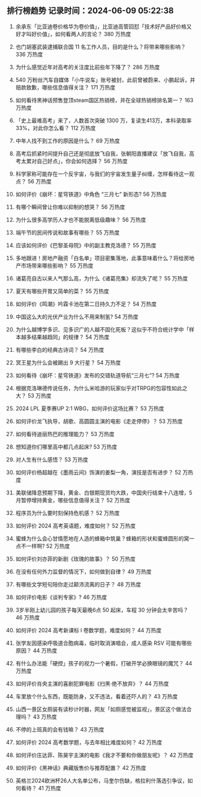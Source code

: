 
## 排行榜趋势 记录时间：2024-06-09 05:22:38
  
  1. 余承东「比亚迪卷价格华为卷价值」，比亚迪高管回怼「技术好产品好价格又好才叫好价值」，如何看两人的言论？ 380 万热度
    
  2. 也门胡塞武装逮捕联合国 11 名工作人员，目的是什么？将带来哪些影响？ 336 万热度
    
  3. 为什么感觉近年对高考的关注度比前些年下降了？ 286 万热度
    
  4. 540 万粉丝汽车自媒体「小牛说车」账号被封，此前曾被蔚来、小鹏起诉，并赔款致歉，哪些信息值得关注？ 171 万热度
    
  5. 如何看待黑神话预售登顶steam国区热销榜，并在全球热销榜排名第一？ 163 万热度
    
  6. 「史上最难高考」来了，人数首次突破 1300 万，复读生413万，本科录取率 33%，对此你怎么看？ 112 万热度
    
  7. 中年人找不到工作的原因是什么？ 69 万热度
    
  8. 高考后抓紧时间提升自己还是彻底放飞自我，张朝阳直播建议「放飞自我，高考太累对自己好点」，你会如何选择？ 56 万热度
    
  9. 科学家称可能存在一个反宇宙，与我们的宇宙发生量子纠缠，怎样看待这一观点？ 56 万热度
    
  10. 如何评价《崩坏：星穹铁道》中角色 “三月七” 新形态? 56 万热度
    
  11. 有哪个瞬间曾让你难以抑制的想哭？ 56 万热度
    
  12. 为什么很多高学历人才也不能脱离低级趣味？ 56 万热度
    
  13. 端午节的民间传说和故事有哪些？ 55 万热度
    
  14. 应该如何评价《巴黎圣母院》中的副主教克洛德？ 55 万热度
    
  15. 多地跟进！房地产融资「白名单」项目密集落地，此事意味着什么？将给房地产市场带来哪些影响？ 55 万热度
    
  16. 诸葛亮自古以来人气那么高，为什么《诸葛亮集》却流失了呢？ 55 万热度
    
  17. 夏天有哪些开胃又简单的菜？ 55 万热度
    
  18. 如何评价《鸣潮》吟霖卡池在第二日持久力不足？ 54 万热度
    
  19. 中国这么大的光伏产业为什么不用来制氢? 54 万热度
    
  20. 为什么越博学多识、见多识广的人越不固化死板？这似乎不符合统计学中「样本越多结果越趋同」的规律？ 54 万热度
    
  21. 有哪些李白的经典古诗词？ 54 万热度
    
  22. 冥王星为什么会被踢出 9 大行星？ 54 万热度
    
  23. 如何看待《崩坏：星穹铁道》发布的交错轨道导航“三月七”? 54 万热度
    
  24. 根据克洛琳德传说任务，为什么米哈游的玩家似乎对TRPG的包容性如此之大？ 53 万热度
    
  25. 2024 LPL 夏季赛UP 2:1 WBG，如何评价这场比赛？ 53 万热度
    
  26. 如何评价龙飞执导，胡歌、高圆圆主演的电影《走走停停》？ 53 万热度
    
  27. 如何看待迪丽热巴的推理能力？ 53 万热度
    
  28. 想知道你们哪里高中都几点起床? 53 万热度
    
  29. 对人生有什么感悟？ 53 万热度
    
  30. 如何评价杨超越在《墨雨云间》饰演的姜梨一角，演技是否有进步？ 52 万热度
    
  31. 美联储降息预期下降，黄金、白银期现货均大跌，中国央行结束十八连增，5月暂停增持黄金，哪些信息值得关注？ 52 万热度
    
  32. 程序员为什么要时刻保持危机感？ 52 万热度
    
  33. 如何评价 2024 高考英语题，难度如何？ 52 万热度
    
  34. 蜜蜂为什么会心甘情愿地在人造的蜂箱中筑巢？蜂箱的形状和蜜蜂圆形的窝一点不一样啊? 52 万热度
    
  35. 如何评价刘亦菲的新剧《玫瑰的故事》？ 50 万热度
    
  36. 在没有任何外力监督的情况下，如何做到自律？ 49 万热度
    
  37. 有哪些文学短句陪你走过颠沛流离的日子？ 48 万热度
    
  38. 如何评价电影《谈判专家》? 46 万热度
    
  39. 3岁半刚上幼儿园的孩子每天最晚6点 50 起床，车程 30 分钟会太辛苦吗？ 46 万热度
    
  40. 如何评价 2024 高考新课标 I 卷数学题，难度如何？ 44 万热度
    
  41. 张学友因感染呼吸道合胞病毒，临时取消演唱会，成人感染 RSV 可能有哪些原因？ 44 万热度
    
  42. 有什么办法能「硬控」孩子的视力一个暑假，打破开学必换眼镜的魔咒？ 44 万热度
    
  43. 如何评价肖央主演的喜剧犯罪电影《扫黑·绝不放弃》？ 44 万热度
    
  44. 车里放个什么东西，既能防身，又不违法，看着还吓人的？ 43 万热度
    
  45. 山西一景区女厕装有读秒计时器，网友「如厕感觉被监视」，景区这个做法合理吗？ 43 万热度
    
  46. 不停的上班真的会有钱嘛？ 43 万热度
    
  47. 如何评价 2024 高考数学题，与去年相比难度如何？ 42 万热度
    
  48. 如何评价庄达菲、陈昊宇主演的电影《我才不要和你做朋友呢》？ 42 万热度
    
  49. 如何评价《黑神话》典藏版售价与推荐配置？ 42 万热度
    
  50. 英格兰2024欧洲杯26人大名单公布，马奎尔伤缺，格拉利什落选引争议，如何看待？ 41 万热度
    